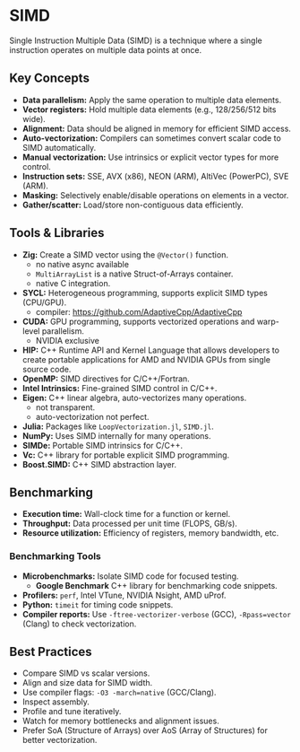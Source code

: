 # SIMD

Single Instruction Multiple Data (SIMD) is a technique where a single instruction operates on multiple data points at once.

## Key Concepts

- **Data parallelism:** Apply the same operation to multiple data elements.
- **Vector registers:** Hold multiple data elements (e.g., 128/256/512 bits wide).
- **Alignment:** Data should be aligned in memory for efficient SIMD access.
- **Auto-vectorization:** Compilers can sometimes convert scalar code to SIMD automatically.
- **Manual vectorization:** Use intrinsics or explicit vector types for more control.
- **Instruction sets:** SSE, AVX (x86), NEON (ARM), AltiVec (PowerPC), SVE (ARM).
- **Masking:** Selectively enable/disable operations on elements in a vector.
- **Gather/scatter:** Load/store non-contiguous data efficiently.

## Tools & Libraries

- **Zig:** Create a SIMD vector using the `@Vector()` function.
    - no native async available
    - `MultiArrayList` is a native Struct-of-Arrays container.
    - native C integration.
- **SYCL:** Heterogeneous programming, supports explicit SIMD types (CPU/GPU).
    - compiler: https://github.com/AdaptiveCpp/AdaptiveCpp
- **CUDA:** GPU programming, supports vectorized operations and warp-level parallelism.
    - NVIDIA exclusive
- **HIP:** C++ Runtime API and Kernel Language that allows developers to create portable applications for AMD and NVIDIA GPUs from single source code.
- **OpenMP:** SIMD directives for C/C++/Fortran.
- **Intel Intrinsics:** Fine-grained SIMD control in C/C++.
- **Eigen:** C++ linear algebra, auto-vectorizes many operations.
    - not transparent.
    - auto-vectorization not perfect.
- **Julia:** Packages like `LoopVectorization.jl`, `SIMD.jl`.
- **NumPy:** Uses SIMD internally for many operations.
- **SIMDe:** Portable SIMD intrinsics for C/C++.
- **Vc:** C++ library for portable explicit SIMD programming.
- **Boost.SIMD:** C++ SIMD abstraction layer.

## Benchmarking

- **Execution time:** Wall-clock time for a function or kernel.
- **Throughput:** Data processed per unit time (FLOPS, GB/s).
- **Resource utilization:** Efficiency of registers, memory bandwidth, etc.

### Benchmarking Tools

- **Microbenchmarks:** Isolate SIMD code for focused testing.
    - **Google Benchmark** C++ library for benchmarking code snippets.
- **Profilers:** `perf`, Intel VTune, NVIDIA Nsight, AMD uProf.
- **Python:** `timeit` for timing code snippets.
- **Compiler reports:** Use `-ftree-vectorizer-verbose` (GCC), `-Rpass=vector` (Clang) to check vectorization.

## Best Practices

- Compare SIMD vs scalar versions.
- Align and size data for SIMD width.
- Use compiler flags: `-O3 -march=native` (GCC/Clang).
- Inspect assembly.
- Profile and tune iteratively.
- Watch for memory bottlenecks and alignment issues.
- Prefer SoA (Structure of Arrays) over AoS (Array of Structures) for better vectorization.

